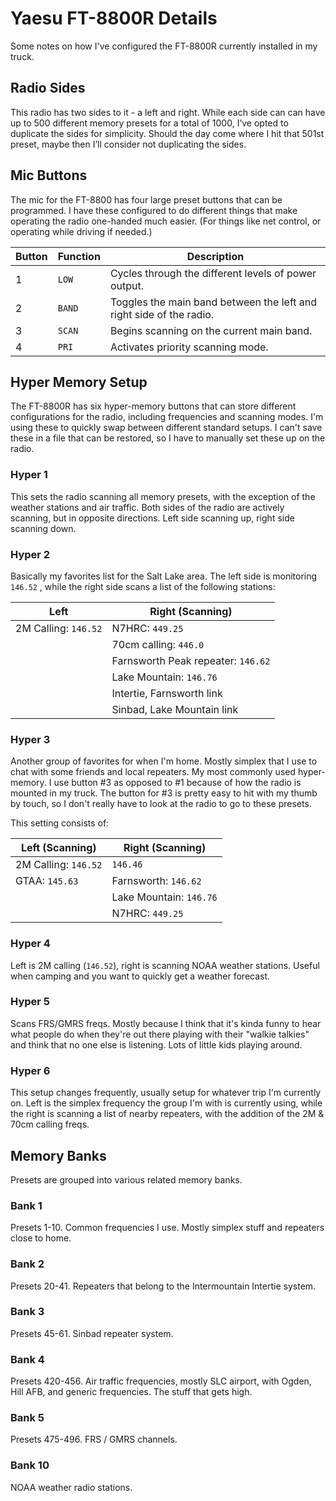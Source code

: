 # Yaesu FT-8800R Details

Some notes on how I've configured the FT-8800R currently installed in my truck.

## Radio Sides

This radio has two sides to it - a left and right. While each side can can have up to 500 different memory presets for a total of 1000, I’ve opted to duplicate the sides for simplicity. Should the day come where I hit that 501st preset, maybe then I’ll consider not duplicating the sides.

## Mic Buttons

The mic for the FT-8800 has four large preset buttons that can be programmed. I have these configured to do different things that make operating the radio one-handed much easier. (For things like net control, or operating while driving if needed.)

| Button | Function | Description |
| ------ | -------- | ----------- |
| 1 | `LOW` | Cycles through the different levels of power output.
| 2 | `BAND` | Toggles the main band between the left and right side of the radio. |
| 3 | `SCAN` | Begins scanning on the current main band. |
| 4 | `PRI` | Activates priority scanning mode. |

## Hyper Memory Setup

The FT-8800R has six hyper-memory buttons that can store different configurations for the radio, including frequencies and scanning modes. I'm using these to quickly swap between different standard setups. I can't save these in a file that can be restored, so I have to manually set these up on the radio.

### Hyper 1
This sets the radio scanning all memory presets, with the exception of the weather stations and air traffic. Both sides of the radio are actively scanning, but in opposite directions. Left side scanning up, right side scanning down.

### Hyper 2
Basically my favorites list for the Salt Lake area. The left side is monitoring `146.52` , while the right side scans a list of the following stations:

| Left | Right (Scanning) |
| ------------- | ------------- |
| 2M Calling: `146.52` | N7HRC: `449.25` |
|  | 70cm calling: `446.0` |
|  | Farnsworth Peak repeater: `146.62` |
|  | Lake Mountain: `146.76` |
|  | Intertie, Farnsworth link |
|  | Sinbad, Lake Mountain link |

### Hyper 3
Another group of favorites for when I'm home. Mostly simplex that I use to chat with some friends and local repeaters. My most commonly used hyper-memory. I use button #3 as opposed to #1 because of how the radio is mounted in my truck. The button for #3 is pretty easy to hit with my thumb by touch, so I don't really have to look at the radio to go to these presets.

This setting consists of:

| Left (Scanning) | Right (Scanning) |
| ------------- | ------------- |
| 2M Calling: `146.52`  | `146.46`  |
| GTAA: `145.63`  | Farnsworth: `146.62`  |
|  | Lake Mountain: `146.76`  |
|  | N7HRC: `449.25`  |

### Hyper 4
Left is 2M calling (`146.52`), right is scanning NOAA weather stations. Useful when camping and you want to quickly get a weather forecast.

### Hyper 5
Scans FRS/GMRS freqs. Mostly because I think that it's kinda funny to hear what people do when they're out there playing with their "walkie talkies" and think that no one else is listening. Lots of little kids playing around.

### Hyper 6
This setup changes frequently, usually setup for whatever trip I'm currently on. Left is the simplex frequency the group I'm with is currently using, while the right is scanning a list of nearby repeaters, with the addition of the 2M & 70cm calling freqs.


## Memory Banks

Presets are grouped into various related memory banks.

### Bank 1
Presets 1-10. Common frequencies I use. Mostly simplex stuff and repeaters close to home.

### Bank 2
Presets 20-41. Repeaters that belong to the Intermountain Intertie system.

### Bank 3
Presets 45-61. Sinbad repeater system.

### Bank 4
Presets 420-456. Air traffic frequencies, mostly SLC airport, with Ogden, Hill AFB, and generic frequencies. The stuff that gets high.

### Bank 5
Presets 475-496. FRS / GMRS channels.

### Bank 10
NOAA weather radio stations.